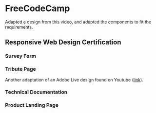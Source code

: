 # FreeCodeCamp
Adapted a design from [this video](https://www.youtube.com/watch?v=HfTn5Ego9Js), and adapted the components to fit the requirements.
## Responsive Web Design Certification
### Survey Form
### Tribute Page
Another adaptation of an Adobe Live design found on Youtube ([link](https://www.youtube.com/watch?v=c28vel7zXEo)). 
### Technical Documentation
### Product Landing Page